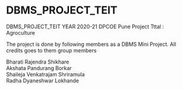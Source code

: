 # DBMS_PROJECT_TEIT
DBMS_PROJECT_TEIT YEAR 2020-21 DPCOE Pune
Project Tttal :  Agroculture

The project is done by following members as a DBMS Mini Project.
All credits goes to them
group members 

Bharati Rajendra Shikhare           
Akshata Pandurang Borkar        
Shaileja Venkatrajam Shriramula     
Radha Dyaneshwar Lokhande       
